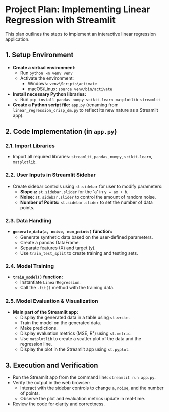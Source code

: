 # Project Plan: Implementing Linear Regression with Streamlit

This plan outlines the steps to implement an interactive linear regression application.

## 1. Setup Environment
- **Create a virtual environment:**
  - Run `python -m venv venv`
  - Activate the environment:
    - Windows: `venv\Scripts\activate`
    - macOS/Linux: `source venv/bin/activate`
- **Install necessary Python libraries:**
  - Run `pip install pandas numpy scikit-learn matplotlib streamlit`
- **Create a Python script file:** `app.py` (renaming from `linear_regression_crisp_dm.py` to reflect its new nature as a Streamlit app).

## 2. Code Implementation (in `app.py`)

### 2.1. Import Libraries
- Import all required libraries: `streamlit`, `pandas`, `numpy`, `scikit-learn`, `matplotlib`.

### 2.2. User Inputs in Streamlit Sidebar
- Create sidebar controls using `st.sidebar` for user to modify parameters:
  - **Slope `a`:** `st.sidebar.slider` for the 'a' in `y = ax + b`.
  - **Noise:** `st.sidebar.slider` to control the amount of random noise.
  - **Number of Points:** `st.sidebar.slider` to set the number of data points.

### 2.3. Data Handling
- **`generate_data(a, noise, num_points)` function:**
    - Generate synthetic data based on the user-defined parameters.
    - Create a pandas DataFrame.
    - Separate features (X) and target (y).
    - Use `train_test_split` to create training and testing sets.

### 2.4. Model Training
- **`train_model()` function:**
    - Instantiate `LinearRegression`.
    - Call the `.fit()` method with the training data.

### 2.5. Model Evaluation & Visualization
- **Main part of the Streamlit app:**
    - Display the generated data in a table using `st.write`.
    - Train the model on the generated data.
    - Make predictions.
    - Display evaluation metrics (MSE, R²) using `st.metric`.
    - Use `matplotlib` to create a scatter plot of the data and the regression line.
    - Display the plot in the Streamlit app using `st.pyplot`.

## 3. Execution and Verification
- Run the Streamlit app from the command line: `streamlit run app.py`.
- Verify the output in the web browser:
    - Interact with the sidebar controls to change `a`, `noise`, and the number of points.
    - Observe the plot and evaluation metrics update in real-time.
- Review the code for clarity and correctness.